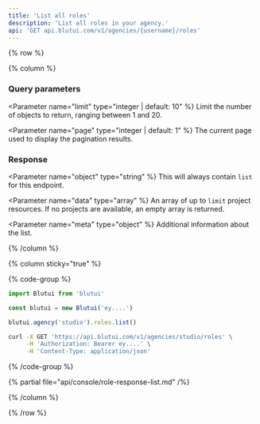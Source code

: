 ```yaml
---
title: 'List all roles'
description: 'List all roles in your agency.'
api: 'GET api.blutui.com/v1/agencies/{username}/roles'
---
```


{% row %}

{% column %}
### Query parameters

<Parameter name="limit" type="integer | default: 10" %}
Limit the number of objects to return, ranging between 1 and 20.
</Parameter>

<Parameter name="page" type="integer | default: 1" %}
The current page used to display the pagination results.
</Parameter>

### Response

<Parameter name="object" type="string" %}
This will always contain `list` for this endpoint.
</Parameter>

<Parameter name="data" type="array" %}
An array of up to `limit` project resources. If no projects are available, an empty array is returned.
</Parameter>

<Parameter name="meta" type="object" %}
Additional information about the list.
</Parameter>

{% /column %}

{% column sticky="true" %}

{% code-group %}

```ts {% process=false filename="Node.js" %}
import Blutui from 'blutui'

const blutui = new Blutui('ey....')

blutui.agency('studio').roles.list()
```

```bash {% process=false filename="cURL" %}
curl -X GET 'https://api.blutui.com/v1/agencies/studio/roles' \
     -H 'Authorization: Bearer ey....' \
     -H 'Content-Type: application/json'
```

{% /code-group %}

{% partial file="api/console/role-response-list.md" /%}

{% /column %}

{% /row %}
